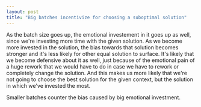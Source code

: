 ```yaml
---
layout: post
title: "Big batches incentivize for choosing a suboptimal solution"
---
```

As the batch size goes up, the emotional investement in it goes up as well, since we're investing more time with the given solution.
As we become more invested in the solution, the bias towards that solution becomes stronger and it's less likely for other equal solution to surface.
It's likely that we become defensive about it as well, just because of the emotional pain of a huge rework that we would have to do in case we have 
to rework or completely change the solution.
And this makes us more likely that we're not going to choose the best solution for the given context, but the solution in which we've 
invested the most.  

Smaller batches counter the bias caused by big emotional investment.
